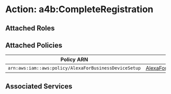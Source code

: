 # Action: a4b:CompleteRegistration

## Attached Roles

## Attached Policies

| Policy ARN | Policy Name |
|------------|-------------|
| `arn:aws:iam::aws:policy/AlexaForBusinessDeviceSetup` | [AlexaForBusinessDeviceSetup](../policies.md#alexaforbusinessdevicesetup) |

## Associated Services

